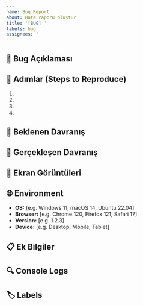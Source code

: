 ```yaml
---
name: Bug Report
about: Hata raporu oluştur
title: '[BUG] '
labels: bug
assignees: ''
---
```


## 🐛 Bug Açıklaması
<!-- Hatanın kısa ve net açıklaması -->

## 🔄 Adımlar (Steps to Reproduce)
1. 
2. 
3. 
4. 

## 🎯 Beklenen Davranış
<!-- Ne olması gerekiyordu -->

## 📱 Gerçekleşen Davranış
<!-- Ne oldu -->

## 📸 Ekran Görüntüleri
<!-- Varsa ekran görüntüleri ekleyin -->

## 🌐 Environment
- **OS:** [e.g. Windows 11, macOS 14, Ubuntu 22.04]
- **Browser:** [e.g. Chrome 120, Firefox 121, Safari 17]
- **Version:** [e.g. 1.2.3]
- **Device:** [e.g. Desktop, Mobile, Tablet]

## 📋 Ek Bilgiler
<!-- Ek notlar, log'lar, hata mesajları -->

## 🔍 Console Logs
<!-- Varsa console hataları -->

## 🏷️ Labels
<!-- Uygun label'ları seçin: bug, critical, high, medium, low -->
